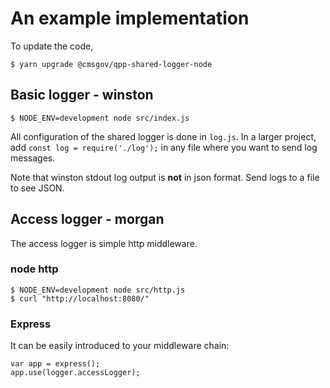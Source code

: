 # An example implementation
To update the code,
```
$ yarn upgrade @cmsgov/qpp-shared-logger-node
```

## Basic logger - winston

```
$ NODE_ENV=development node src/index.js
```

All configuration of the shared logger is done in `log.js`. In a larger project,
add `const log = require('./log');` in any file where you want to send log messages.

Note that winston stdout log output is **not** in json format. Send logs to a file to see JSON.

## Access logger - morgan
The access logger is simple http middleware.

### node http

```
$ NODE_ENV=development node src/http.js
$ curl "http://localhost:8080/"
```


### Express
It can be easily introduced to your middleware chain:

```
var app = express();
app.use(logger.accessLogger);
```
